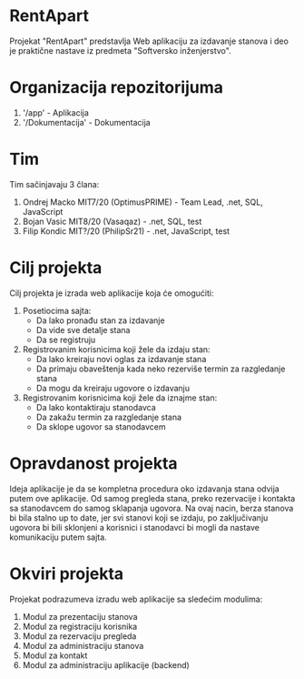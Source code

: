 # RentApart

Projekat "RentApart" predstavlja Web aplikaciju za izdavanje stanova i deo je praktične nastave iz predmeta "Softversko inženjerstvo".

# Organizacija repozitorijuma

1. '/app' - Aplikacija
2. '/Dokumentacija' - Dokumentacija

# Tim
Tim sačinjavaju 3 člana:

1. Ondrej Macko MIT7/20 (OptimusPRIME) - Team Lead, .net, SQL, JavaScript
2. Bojan Vasic MIT8/20 (Vasaqaz) - .net, SQL, test
3. Filip Kondic MIT?/20 (PhilipSr21) - .net, JavaScript, test

# Cilj projekta
Cilj projekta je izrada web aplikacije koja će omogućiti:

1. Posetiocima sajta: 
   - Da lako pronađu stan za izdavanje
   - Da vide sve detalje stana
   - Da se registruju
2. Registrovanim korisnicima koji žele da izdaju stan: 
   - Da lako kreiraju novi oglas za izdavanje stana
   - Da primaju obaveštenja kada neko rezerviše termin za razgledanje stana
   - Da mogu da kreiraju ugovore o izdavanju
3. Registrovanim korisnicima koji žele da iznajme stan: 
   - Da lako kontaktiraju stanodavca
   - Da zakažu termin za razgledanje stana
   - Da sklope ugovor sa stanodavcem

# Opravdanost projekta

Ideja aplikacije je da se kompletna procedura oko izdavanja stana odvija putem ove aplikacije. Od samog pregleda stana, preko rezervacije i kontakta sa stanodavcem do samog sklapanja ugovora. Na ovaj nacin, berza stanova bi bila stalno up to date, jer svi stanovi koji se izdaju, po zaključivanju ugovora bi bili sklonjeni a korisnici i stanodavci bi mogli da nastave komunikaciju putem sajta.

# Okviri projekta
Projekat podrazumeva izradu web aplikacije sa sledećim modulima:

1. Modul za prezentaciju stanova
2. Modul za registraciju korisnika
3. Modul za rezervaciju pregleda
4. Modul za administraciju stanova
5. Modul za kontakt
6. Modul za administraciju aplikacije (backend)
